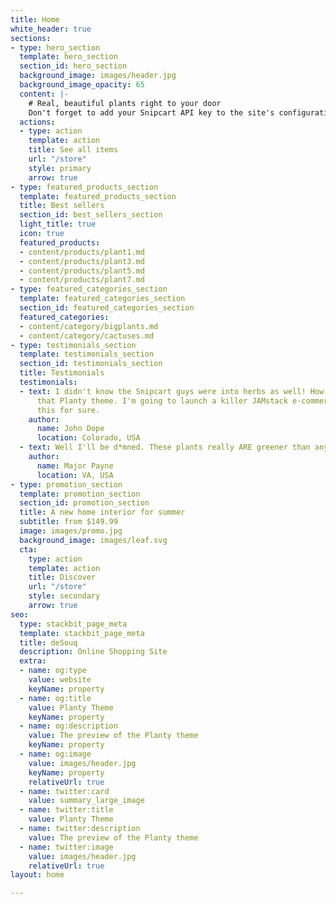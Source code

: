 ```yaml
---
title: Home
white_header: true
sections:
- type: hero_section
  template: hero_section
  section_id: hero_section
  background_image: images/header.jpg
  background_image_opacity: 65
  content: |-
    # Real, beautiful plants right to your door
    Don't forget to add your Snipcart API key to the site's configuration to enable Cart actions.
  actions:
  - type: action
    template: action
    title: See all items
    url: "/store"
    style: primary
    arrow: true
- type: featured_products_section
  template: featured_products_section
  title: Best sellers
  section_id: best_sellers_section
  light_title: true
  icon: true
  featured_products:
  - content/products/plant1.md
  - content/products/plant3.md
  - content/products/plant5.md
  - content/products/plant7.md
- type: featured_categories_section
  template: featured_categories_section
  section_id: featured_categories_section
  featured_categories:
  - content/category/bigplants.md
  - content/category/cactuses.md
- type: testimonials_section
  template: testimonials_section
  section_id: testimonials_section
  title: Testimonials
  testimonials:
  - text: I didn't know the Snipcart guys were into herbs as well! How beautiful is
      that Planty theme. I'm going to launch a killer JAMstack e-commerce store using
      this for sure.
    author:
      name: John Dope
      location: Colorado, USA
  - text: Well I'll be d*mned. These plants really ARE greener than any of my recruits.
    author:
      name: Major Payne
      location: VA, USA
- type: promotion_section
  template: promotion_section
  section_id: promotion_section
  title: A new home interior for summer
  subtitle: from $149.99
  image: images/promo.jpg
  background_image: images/leaf.svg
  cta:
    type: action
    template: action
    title: Discover
    url: "/store"
    style: secondary
    arrow: true
seo:
  type: stackbit_page_meta
  template: stackbit_page_meta
  title: deSouq
  description: Online Shopping Site
  extra:
  - name: og:type
    value: website
    keyName: property
  - name: og:title
    value: Planty Theme
    keyName: property
  - name: og:description
    value: The preview of the Planty theme
    keyName: property
  - name: og:image
    value: images/header.jpg
    keyName: property
    relativeUrl: true
  - name: twitter:card
    value: summary_large_image
  - name: twitter:title
    value: Planty Theme
  - name: twitter:description
    value: The preview of the Planty theme
  - name: twitter:image
    value: images/header.jpg
    relativeUrl: true
layout: home

---
```

